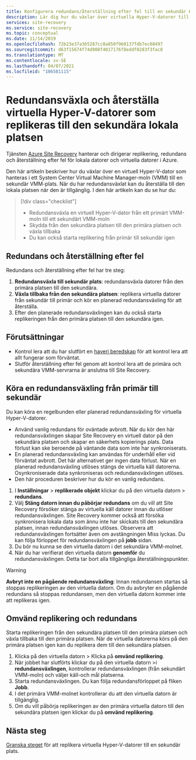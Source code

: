 ```yaml
---
title: Konfigurera redundans/återställning efter fel till en sekundär Hyper-V-plats med Azure Site Recovery
description: Lär dig hur du växlar över virtuella Hyper-V-datorer till den sekundära lokala platsen och växlar tillbaka till den primära platsen under haveri beredskap med Azure Site Recovery.
services: site-recovery
ms.service: site-recovery
ms.topic: conceptual
ms.date: 11/14/2019
ms.openlocfilehash: 72b23e37a365287cc8a850f960137fdb7ec08497
ms.sourcegitcommit: d63f15674f74d908f4017176f8eddf0283f3fac8
ms.translationtype: MT
ms.contentlocale: sv-SE
ms.lasthandoff: 04/07/2021
ms.locfileid: "106581115"
---
```

# <a name="fail-over-and-fail-back-hyper-v-vms-replicated-to-your-secondary-on-premises-site"></a>Redundansväxla och återställa virtuella Hyper-V-datorer som replikeras till den sekundära lokala platsen

Tjänsten [Azure Site Recovery](site-recovery-overview.md) hanterar och dirigerar replikering, redundans och återställning efter fel för lokala datorer och virtuella datorer i Azure.

Den här artikeln beskriver hur du växlar över en virtuell Hyper-V-dator som hanteras i ett System Center Virtual Machine Manager-moln (VMM) till en sekundär VMM-plats. När du har redundansväxlat kan du återställa till den lokala platsen när den är tillgänglig. I den här artikeln kan du se hur du:

> [!div class="checklist"]
> * Redundansväxla en virtuell Hyper-V-dator från ett primärt VMM-moln till ett sekundärt VMM-moln
> * Skydda från den sekundära platsen till den primära platsen och växla tillbaka
> * Du kan också starta replikering från primär till sekundär igen

## <a name="failover-and-failback"></a>Redundans och återställning efter fel

Redundans och återställning efter fel har tre steg:

1. **Redundansväxla till sekundär plats**: redundansväxla datorer från den primära platsen till den sekundära.
2. **Växla tillbaka från den sekundära platsen**: replikera virtuella datorer från sekundär till primär och kör en planerad redundansväxling för att återställa.
3. Efter den planerade redundansväxlingen kan du också starta replikeringen från den primära platsen till den sekundära igen.


## <a name="prerequisites"></a>Förutsättningar

- Kontrol lera att du har slutfört en [haveri beredskap](hyper-v-vmm-test-failover.md) för att kontrol lera att allt fungerar som förväntat.
- Slutför återställning efter fel genom att kontrol lera att de primära och sekundära VMM-servrarna är anslutna till Site Recovery.



## <a name="run-a-failover-from-primary-to-secondary"></a>Köra en redundansväxling från primär till sekundär

Du kan köra en regelbunden eller planerad redundansväxling för virtuella Hyper-V-datorer.

- Använd vanlig redundans för oväntade avbrott. När du kör den här redundansväxlingen skapar Site Recovery en virtuell dator på den sekundära platsen och skapar en säkerhets kopierings plats. Data förlust kan ske beroende på väntande data som inte har synkroniserats.
- En planerad redundansväxling kan användas för underhåll eller vid förväntat avbrott. Det här alternativet ger ingen data förlust. När en planerad redundansväxling utlöses stängs de virtuella käll datorerna. Osynkroniserade data synkroniseras och redundansväxlingen utlöses. 
- 
  Den här proceduren beskriver hur du kör en vanlig redundans.


1. I **Inställningar**  >  **replikerade objekt** klickar du på den virtuella datorn > **redundans**.
1. Välj **Stäng datorn innan du påbörjar redundans** om du vill att Site Recovery försöker stänga av virtuella käll datorer innan du utlöser redundansväxlingen. Site Recovery kommer också att försöka synkronisera lokala data som ännu inte har skickats till den sekundära platsen, innan redundansväxlingen utlöses. Observera att redundansväxlingen fortsätter även om avstängningen Miss lyckas. Du kan följa förloppet för redundansväxlingen på **jobb** sidan.
2. Du bör nu kunna se den virtuella datorn i det sekundära VMM-molnet.
3. När du har verifierat den virtuella datorn **genomför** du redundansväxlingen. Detta tar bort alla tillgängliga återställningspunkter.

> [!WARNING]
> **Avbryt inte en pågående redundansväxling**: Innan redundansen startas så stoppas replikeringen av den virtuella datorn. Om du avbryter en pågående redundans så stoppas redundansen, men den virtuella datorn kommer inte att replikeras igen.  


## <a name="reverse-replicate-and-failover"></a>Omvänd replikering och redundans

Starta replikeringen från den sekundära platsen till den primära platsen och växla tillbaka till den primära platsen. När de virtuella datorerna körs på den primära platsen igen kan du replikera dem till den sekundära platsen.  

 
1. Klicka på den virtuella datorn > Klicka på **omvänd replikering**.
2. När jobbet har slutförts klickar du på den virtuella datorn >i **redundansväxlingen**, kontrollerar redundansväxlingen (från sekundärt VMM-moln) och väljer käll-och mål platserna. 
4. Starta redundansväxlingen. Du kan följa redundansförloppet på fliken **Jobb**.
5. I det primära VMM-molnet kontrollerar du att den virtuella datorn är tillgänglig.
6. Om du vill påbörja replikeringen av den primära virtuella datorn till den sekundära platsen igen klickar du på **omvänd replikering**.

## <a name="next-steps"></a>Nästa steg
[Granska steget](hyper-v-vmm-disaster-recovery.md) för att replikera virtuella Hyper-V-datorer till en sekundär plats.
